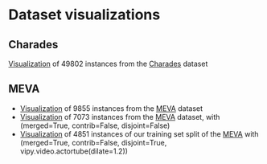 # Dataset visualizations

## Charades
[Visualization](https://www.dropbox.com/s/knc75xh1va3e21i/charades_instances_10may20.html?dl=0) of 49802 instances from the [Charades](https://prior.allenai.org/projects/charades) dataset

## MEVA
* [Visualization](https://www.dropbox.com/s/benzhkmzqrggj5j/meva_kf1_annotations_07may20.html?dl=0) of 9855 instances from the [MEVA](http://mevadata.org) dataset
* [Visualization](https://www.dropbox.com/s/lju9ojg8p44ha4y/meva_kf1_merged_16MAY20.html?dl=0) of 7073 instances from the [MEVA](http://mevadata.org) dataset, with (merged=True, contrib=False, disjoint=False)
* [Visualization](https://www.dropbox.com/s/qtyojf30wy4epkm/meva_kf1_actortube_dilate1p2_camerasplit_nocontrib_merged_disjoint_trainset.html?dl=0) of 4851 instances of our training set split of the [MEVA](http://mevadata.org) with (merged=True, contrib=False, disjoint=True, vipy.video.actortube(dilate=1.2))



